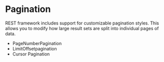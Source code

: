 # Pagination

REST framework includes support for customizable pagination styles. This allows you to modify how large result sets are split into individual pages of data.

- PageNumberPagination
- LimitOffsetpagination
- Cursor Pagination
